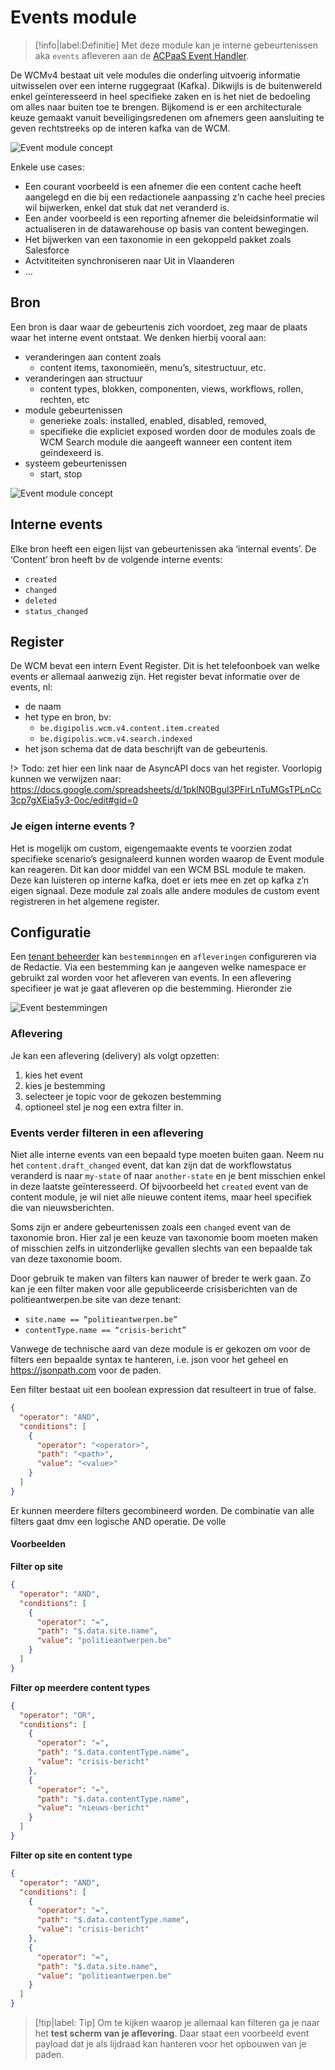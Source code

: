 # Events module

> [!info|label:Definitie]
> Met deze module kan je interne gebeurtenissen aka `events` afleveren aan de [ACPaaS Event Handler](https://acpaas.digipolis.be/nl/product/event-handler-engine). 

De WCMv4 bestaat uit vele modules die onderling uitvoerig informatie uitwisselen over een interne ruggegraat (Kafka). Dikwijls is de buitenwereld enkel geïnteresseerd in heel specifieke zaken en is het niet de bedoeling om alles naar buiten toe te brengen. Bijkomend is er een architecturale keuze gemaakt vanuit beveiligingsredenen om afnemers geen aansluiting te geven rechtstreeks op de interen kafka van de WCM.

![Event module concept](.//modules/assets/wcmv4-event-handler-module-simplified.png 'De event module die zorgt voor het afleveren van zeer specifieke events naar de buitenwereld')

Enkele use cases: 

* Een courant voorbeeld is een afnemer die een content cache heeft aangelegd en die bij een redactionele aanpassing z’n cache heel precies wil bijwerken, enkel dat stuk dat net veranderd is. 
* Een ander voorbeeld is een reporting afnemer die beleidsinformatie wil actualiseren in de datawarehouse op basis van content bewegingen.
* Het bijwerken van een taxonomie in een gekoppeld pakket zoals Salesforce
* Actvititeiten synchroniseren naar Uit in Vlaanderen
* ...

## Bron

Een bron is daar waar de gebeurtenis zich voordoet, zeg maar de plaats waar het interne event ontstaat. We denken hierbij vooral aan:
* veranderingen aan content zoals 
  * content items, taxonomieën, menu’s, sitestructuur, etc.
* veranderingen aan structuur
  * content types, blokken, componenten, views, workflows, rollen, rechten, etc
* module gebeurtenissen
  * generieke zoals: installed, enabled, disabled, removed, 
  * specifieke die expliciet exposed worden door de modules zoals de WCM Search module die aangeeft wanneer een content item geïndexeerd is.
* systeem gebeurtenissen
  * start, stop

![Event module concept](.//modules/assets/wcmv4-event-handler-module-simplified-2.png 'De event module met event bronnen')


## Interne events
Elke bron heeft een eigen lijst van gebeurtenissen aka ‘internal events’. De ‘Content’ bron heeft bv de volgende interne events:

* `created`
* `changed`
* `deleted`
* `status_changed`

## Register
De WCM bevat een intern Event Register. Dit is het telefoonboek van welke events er allemaal aanwezig zijn. Het register bevat informatie over de events, nl:

* de naam
* het type en bron, bv: 
  * `be.digipolis.wcm.v4.content.item.created`
  * `be.digipolis.wcm.v4.search.indexed`
* het json schema dat de data beschrijft van de gebeurtenis.


!> Todo: zet hier een link naar de AsyncAPI docs van het register. Voorlopig kunnen we verwijzen naar: https://docs.google.com/spreadsheets/d/1pklN0Bgul3PFirLnTuMGsTPLnCc3cp7gXEia5y3-0oc/edit#gid=0

### Je eigen interne events ?
Het is mogelijk om custom, eigengemaakte events te voorzien zodat specifieke scenario’s gesignaleerd kunnen worden waarop de Event module kan reageren. Dit kan door middel van een WCM BSL module te maken. Deze kan luisteren op interne kafka, doet er iets mee en zet op kafka z’n eigen signaal. Deze module zal zoals alle andere modules de custom event registreren in het algemene register. 

## Configuratie
Een [tenant beheerder](/redactie/content/toegang-tenant-beheerder) kan `bestemminngen` en `afleveringen` configureren via de Redactie. Via een bestemming kan je aangeven welke namespace er gebruikt zal worden voor het afleveren van events. In een aflevering specifieer je wat je gaat afleveren op die bestemming. Hieronder zie 

![Event bestemmingen](.//modules/assets/wcmv4-event-handler-module-simplified-4.png 'Configureer je afleveringen')

### Aflevering
Je kan een aflevering (delivery) als volgt opzetten:

1. kies het event
2. kies je bestemming
3. selecteer je topic voor de gekozen bestemming
4. optioneel stel je nog een extra filter in.

### Events verder filteren in een aflevering 

Niet alle interne events van een bepaald type moeten buiten gaan. Neem nu het `content.draft_changed` event, dat kan zijn dat de workflowstatus veranderd is naar `my-state` of naar `another-state` en je bent misschien enkel in deze laatste geïnteresseerd.
Of bijvoorbeeld het `created` event van de content module, je wil niet alle nieuwe content items, maar heel specifiek die van nieuwsberichten. 

Soms zijn er andere gebeurtenissen zoals een `changed` event van de taxonomie bron. Hier zal je een keuze van taxonomie boom moeten maken of misschien zelfs in uitzonderlijke gevallen slechts van een bepaalde tak van deze taxonomie boom. 

Door gebruik te maken van filters kan nauwer of breder te werk gaan. Zo kan je een filter maken voor alle gepubliceerde crisisberichten van de politieantwerpen.be site van deze tenant:

* `site.name == “politieantwerpen.be”`
* `contentType.name == “crisis-bericht”`

Vanwege de technische aard van deze module is er gekozen om voor de filters een bepaalde syntax te hanteren, i.e. json voor het geheel en https://jsonpath.com voor de paden.

Een filter bestaat uit een boolean expression dat resulteert in true of false. 

```json
{
  "operator": "AND",
  "conditions": [
    {
      "operator": "<operator>",
      "path": "<path>",
      "value": "<value>"
    }
  ]
}
```

Er kunnen meerdere filters gecombineerd worden. De combinatie van alle filters gaat dmv een logische AND operatie. De volle

#### Voorbeelden

**Filter op site**
```json
{
  "operator": "AND",
  "conditions": [
    {
      "operator": "=",
      "path": "$.data.site.name",
      "value": "politieantwerpen.be"
    }
  ]
}
```

**Filter op meerdere content types**
```json
{
  "operator": "OR",
  "conditions": [
    {
      "operator": "=",
      "path": "$.data.contentType.name",
      "value": "crisis-bericht"
    },
    {
      "operator": "=",
      "path": "$.data.contentType.name",
      "value": "nieuws-bericht"
    }
  ]
}
```

**Filter op site en content type**
```json
{
  "operator": "AND",
  "conditions": [
    {
      "operator": "=",
      "path": "$.data.contentType.name",
      "value": "crisis-bericht"
    },
    {
      "operator": "=",
      "path": "$.data.site.name",
      "value": "politieantwerpen.be"
    }
  ]
}
```

> [!tip|label: Tip]
> Om te kijken waarop je allemaal kan filteren ga je naar het **test scherm van je aflevering**. Daar staat een voorbeeld event payload dat je als lijdraad kan hanteren voor het opbouwen van je paden.

